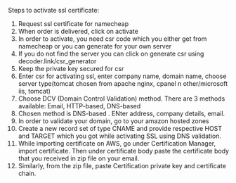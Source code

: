Steps to activate ssl certificate:

1. Request ssl certificate for namecheap
2. When order is delivered, click on activate
3. In order to activate, you need csr code which you either get from namecheap or you can generate for your own server
4. If you do not find the server you can click on generate csr using  decoder.link/csr_generator
5. Keep the private key secured for csr
6. Enter csr for activating ssl, enter company name, domain name, choose server type(tomcat chosen from apache nginx, cpanel n other/microsoft iis, tomcat)
7. Choose DCV (Domain Control Validation) method. There are 3 methods available: Email, HTTP-based, DNS-based
9. Chosen method is DNS-based . ENter address, company details, email.
10. In order to validate your domain, go to your amazon hosted zones
11. Create a new record set of type CNAME and provide respective HOST and TARGET which you got while activating SSL using DNS validation.
12. While importing certificate on AWS, go under Certification Manager, import certificate. Then under certificate body paste the certificate body that you received in zip file on your email.
13. Similarly, from the zip file, paste Certification private key and certificate chain.
